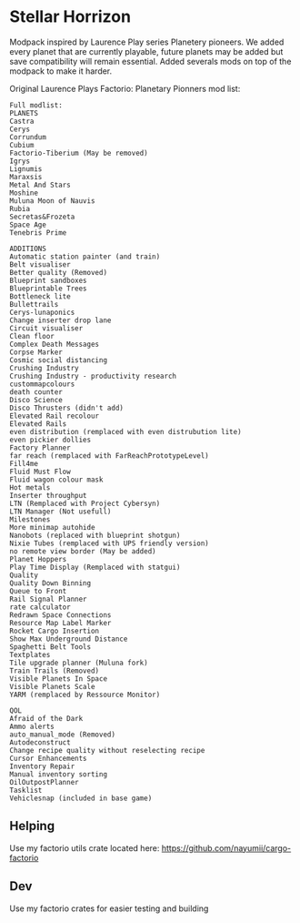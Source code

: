 # Stellar Horrizon

Modpack inspired by Laurence Play series Planetery pioneers. We added every planet that are currently playable, future planets may be added but save compatibility will remain essential.
Added severals mods on top of the modpack to make it harder.

Original Laurence Plays Factorio: Planetary Pionners mod list:
```
Full modlist:
PLANETS
Castra
Cerys
Corrundum
Cubium
Factorio-Tiberium (May be removed)
Igrys
Lignumis
Maraxsis
Metal And Stars
Moshine
Muluna Moon of Nauvis
Rubia
Secretas&Frozeta
Space Age
Tenebris Prime

ADDITIONS
Automatic station painter (and train)
Belt visualiser
Better quality (Removed)
Blueprint sandboxes
Blueprintable Trees
Bottleneck lite
Bullettrails
Cerys-lunaponics
Change inserter drop lane
Circuit visualiser
Clean floor
Complex Death Messages
Corpse Marker
Cosmic social distancing
Crushing Industry
Crushing Industry - productivity research
custommapcolours
death counter
Disco Science
Disco Thrusters (didn't add)
Elevated Rail recolour
Elevated Rails
even distribution (remplaced with even distrubution lite)
even pickier dollies
Factory Planner
far reach (remplaced with FarReachPrototypeLevel)
Fill4me
Fluid Must Flow
Fluid wagon colour mask
Hot metals
Inserter throughput
LTN (Remplaced with Project Cybersyn)
LTN Manager (Not usefull)
Milestones
More minimap autohide
Nanobots (replaced with blueprint shotgun)
Nixie Tubes (remplaced with UPS friendly version)
no remote view border (May be added)
Planet Hoppers
Play Time Display (Remplaced with statgui)
Quality
Quality Down Binning
Queue to Front
Rail Signal Planner
rate calculator
Redrawn Space Connections
Resource Map Label Marker
Rocket Cargo Insertion
Show Max Underground Distance
Spaghetti Belt Tools
Textplates
Tile upgrade planner (Muluna fork)
Train Trails (Removed)
Visible Planets In Space
Visible Planets Scale
YARM (remplaced by Ressource Monitor)

QOL
Afraid of the Dark
Ammo alerts
auto_manual_mode (Removed)
Autodeconstruct 
Change recipe quality without reselecting recipe
Cursor Enhancements
Inventory Repair
Manual inventory sorting
OilOutpostPlanner
Tasklist
Vehiclesnap (included in base game)
```

## Helping 

Use my factorio utils crate located here: https://github.com/nayumii/cargo-factorio


## Dev

Use my factorio crates for easier testing and building 
